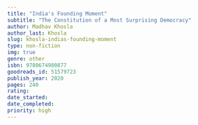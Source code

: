 ```yaml
---
title: "India's Founding Moment"
subtitle: "The Constitution of a Most Surprising Democracy"
author: Madhav Khosla
author_last: Khosla
slug: khosla-indias-founding-moment
type: non-fiction
img: true
genre: other
isbn: 9780674980877
goodreads_id: 51579723
publish_year: 2020
pages: 240
rating: 
date_started:
date_completed:
priority: high
---
```

